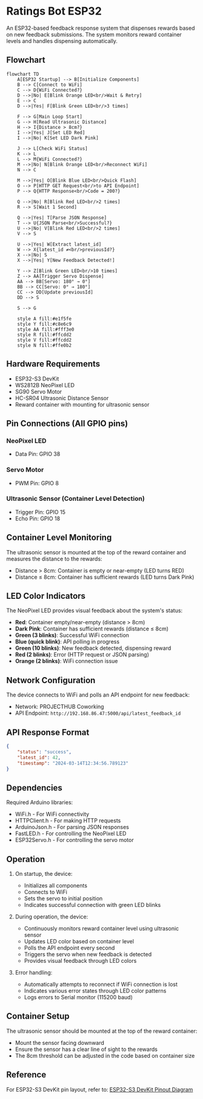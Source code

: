 # Ratings Bot ESP32

An ESP32-based feedback response system that dispenses rewards based on new feedback submissions. The system monitors reward container levels and handles dispensing automatically.

## Flowchart
```mermaid
flowchart TD
    A[ESP32 Startup] --> B[Initialize Components]
    B --> C[Connect to WiFi]
    C --> D{WiFi Connected?}
    D -->|No| E[Blink Orange LED<br/>Wait & Retry]
    E --> C
    D -->|Yes| F[Blink Green LED<br/>3 times]
    
    F --> G[Main Loop Start]
    G --> H[Read Ultrasonic Distance]
    H --> I{Distance > 8cm?}
    I -->|Yes| J[Set LED Red]
    I -->|No| K[Set LED Dark Pink]
    
    J --> L[Check WiFi Status]
    K --> L
    L --> M{WiFi Connected?}
    M -->|No| N[Blink Orange LED<br/>Reconnect WiFi]
    N --> C
    
    M -->|Yes| O[Blink Blue LED<br/>Quick Flash]
    O --> P[HTTP GET Request<br/>to API Endpoint]
    P --> Q{HTTP Response<br/>Code = 200?}
    
    Q -->|No| R[Blink Red LED<br/>2 times]
    R --> S[Wait 1 Second]
    
    Q -->|Yes| T[Parse JSON Response]
    T --> U{JSON Parse<br/>Successful?}
    U -->|No| V[Blink Red LED<br/>2 times]
    V --> S
    
    U -->|Yes| W[Extract latest_id]
    W --> X{latest_id ≠<br/>previousId?}
    X -->|No| S
    X -->|Yes| Y[New Feedback Detected!]
    
    Y --> Z[Blink Green LED<br/>10 times]
    Z --> AA[Trigger Servo Dispense]
    AA --> BB[Servo: 180° → 0°]
    BB --> CC[Servo: 0° → 180°]
    CC --> DD[Update previousId]
    DD --> S
    
    S --> G
    
    style A fill:#e1f5fe
    style Y fill:#c8e6c9
    style AA fill:#fff3e0
    style R fill:#ffcdd2
    style V fill:#ffcdd2
    style N fill:#ffe0b2
```
## Hardware Requirements

- ESP32-S3 DevKit
- WS2812B NeoPixel LED
- SG90 Servo Motor
- HC-SR04 Ultrasonic Distance Sensor
- Reward container with mounting for ultrasonic sensor

## Pin Connections (All GPIO pins)

### NeoPixel LED
- Data Pin: GPIO 38

### Servo Motor
- PWM Pin: GPIO 8

### Ultrasonic Sensor (Container Level Detection)
- Trigger Pin: GPIO 15
- Echo Pin: GPIO 18

## Container Level Monitoring

The ultrasonic sensor is mounted at the top of the reward container and measures the distance to the rewards:
- Distance > 8cm: Container is empty or near-empty (LED turns RED)
- Distance ≤ 8cm: Container has sufficient rewards (LED turns Dark Pink)

## LED Color Indicators

The NeoPixel LED provides visual feedback about the system's status:
- **Red**: Container empty/near-empty (distance > 8cm)
- **Dark Pink**: Container has sufficient rewards (distance ≤ 8cm)
- **Green (3 blinks)**: Successful WiFi connection
- **Blue (quick blink)**: API polling in progress
- **Green (10 blinks)**: New feedback detected, dispensing reward
- **Red (2 blinks)**: Error (HTTP request or JSON parsing)
- **Orange (2 blinks)**: WiFi connection issue

## Network Configuration

The device connects to WiFi and polls an API endpoint for new feedback:
- Network: PROJECTHUB Coworking
- API Endpoint: `http://192.168.86.47:5000/api/latest_feedback_id`

## API Response Format

```json
{
    "status": "success",
    "latest_id": 42,
    "timestamp": "2024-03-14T12:34:56.789123"
}
```

## Dependencies

Required Arduino libraries:
- WiFi.h - For WiFi connectivity
- HTTPClient.h - For making HTTP requests
- ArduinoJson.h - For parsing JSON responses
- FastLED.h - For controlling the NeoPixel LED
- ESP32Servo.h - For controlling the servo motor

## Operation

1. On startup, the device:
   - Initializes all components
   - Connects to WiFi
   - Sets the servo to initial position
   - Indicates successful connection with green LED blinks

2. During operation, the device:
   - Continuously monitors reward container level using ultrasonic sensor
   - Updates LED color based on container level
   - Polls the API endpoint every second
   - Triggers the servo when new feedback is detected
   - Provides visual feedback through LED colors

3. Error handling:
   - Automatically attempts to reconnect if WiFi connection is lost
   - Indicates various error states through LED color patterns
   - Logs errors to Serial monitor (115200 baud)

## Container Setup

The ultrasonic sensor should be mounted at the top of the reward container:
- Mount the sensor facing downward
- Ensure the sensor has a clear line of sight to the rewards
- The 8cm threshold can be adjusted in the code based on container size

## Reference

For ESP32-S3 DevKit pin layout, refer to:
[ESP32-S3 DevKit Pinout Diagram](https://docs.espressif.com/projects/esp-dev-kits/en/latest/esp32s3/_images/ESP32-S3_DevKitC-1_pinlayout_v1.1.jpg)
